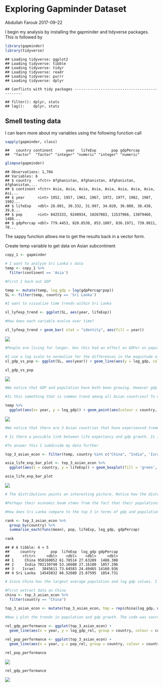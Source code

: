 Exploring Gapminder Dataset
================
Abdullah Farouk
2017-09-22

I begin my analysis by installing the gapminder and tidyverse packages. This is followed by

``` r
library(gapminder)
library(tidyverse)
```

    ## Loading tidyverse: ggplot2
    ## Loading tidyverse: tibble
    ## Loading tidyverse: tidyr
    ## Loading tidyverse: readr
    ## Loading tidyverse: purrr
    ## Loading tidyverse: dplyr

    ## Conflicts with tidy packages ----------------------------------------------

    ## filter(): dplyr, stats
    ## lag():    dplyr, stats

Smell testing data
------------------

I can learn more about my variables using the following function call

``` r
sapply(gapminder, class)
```

    ##   country continent      year   lifeExp       pop gdpPercap 
    ##  "factor"  "factor" "integer" "numeric" "integer" "numeric"

``` r
glimpse(gapminder)
```

    ## Observations: 1,704
    ## Variables: 6
    ## $ country   <fctr> Afghanistan, Afghanistan, Afghanistan, Afghanistan,...
    ## $ continent <fctr> Asia, Asia, Asia, Asia, Asia, Asia, Asia, Asia, Asi...
    ## $ year      <int> 1952, 1957, 1962, 1967, 1972, 1977, 1982, 1987, 1992...
    ## $ lifeExp   <dbl> 28.801, 30.332, 31.997, 34.020, 36.088, 38.438, 39.8...
    ## $ pop       <int> 8425333, 9240934, 10267083, 11537966, 13079460, 1488...
    ## $ gdpPercap <dbl> 779.4453, 820.8530, 853.1007, 836.1971, 739.9811, 78...

The sappy function allows me to get the results back in a vector form.

Create temp variable to get data on Asian subcontinent

``` r
copy_1 <- gapminder

# I want to analyze Sri Lanka's data
temp <- copy_1 %>% 
  filter(continent == 'Asia')
```

``` r
#First I back out GDP

temp <- mutate(temp, log_gdp = log(gdpPercap*pop))
SL <- filter(temp, country == 'Sri Lanka')

#I want to visualize time trends within Sri Lanka

sl_lyfexp_trend <- ggplot(SL, aes(year, lifeExp))

#How does each variable evolve over time?

sl_lyfexp_trend + geom_bar( stat = "identity", aes(fill = year))
```

![](hw02-Analysis_of_Gapminder_Dataset_files/figure-markdown_github-ascii_identifiers/unnamed-chunk-4-1.png)

``` r
#People are living for longer. Has this had an effect on GDPor on population for that matter?
```

``` r
#I use a log scale to normalize for the differences in the magnitude of the numbers
sl_gdp_vs_pop <- ggplot(SL, aes(year)) + geom_line(aes(y = log_gdp, colour = 'gdp')) + geom_line(aes(y = log(pop), colour = 'pop')) + ylab('Values of gdp and Population')

sl_gdp_vs_pop
```

![](hw02-Analysis_of_Gapminder_Dataset_files/figure-markdown_github-ascii_identifiers/unnamed-chunk-5-1.png)

``` r
#We notice that GDP and population have both been growing. However gdp has been growing at a much faster rate.

#Is this something that is common trend among all Asian countries? To explore this idea I create a scatter plot of gdp of different countries across time. I vary the sizes of the dots by the population in each country to identify whether an inverse relationship exists

temp %>% 
  ggplot(aes(x= year, y = log_gdp)) + geom_point(aes(colour = country, size = pop))
```

![](hw02-Analysis_of_Gapminder_Dataset_files/figure-markdown_github-ascii_identifiers/unnamed-chunk-5-2.png)

``` r
#We notice that there are 3 Asian countries that have experienced tremendous GDP growth. They are China, Israel and India. What is interesting is that China and India have been able to do so despite having a very large population (size of a country's population can be inferred from the size of a point in the graphic). 

# Is there a possible link between life expectancy and gdp growth. Is it perhaps a country's ability to ensure it's population lives for longer that enables it to prosper economically?
```

``` r
#To answer this I subdivide my data further

top_3_asian_econ <- filter(temp, country %in% c("China", "India", 'Israel', 'Sri Lanka'))

asia_life_exp_bar_plot <- top_3_asian_econ %>% 
  ggplot(aes(x = country, y = lifeExp)) + geom_boxplot(fill = 'green', colour = 'black') + theme_bw() + ggtitle("Life Expectancy of Top 3 Asian Economies vs Sri Lanka")

asia_life_exp_bar_plot
```

![](hw02-Analysis_of_Gapminder_Dataset_files/figure-markdown_github-ascii_identifiers/unnamed-chunk-6-1.png)

``` r
# The distributions paints an interesting picture. Notice how the distribution of life expectancy in India and China are much wider than that of Sri lanka and Israel. Further they have a lower median value of life expectancy than Sri Lanka's and Israel's. 

#Perhaps their economic boom stems from the fact that their populations are young. 
```

``` r
#How does Sri Lanka compare to the top 3 in terms of gdp and population growth?  

rank <- top_3_asian_econ %>% 
  group_by(country) %>% 
  summarise_each(funs(mean), pop, lifeExp, log_gdp, gdpPercap)
       
rank
```

    ## # A tibble: 4 × 5
    ##     country       pop  lifeExp  log_gdp gdpPercap
    ##      <fctr>     <dbl>    <dbl>    <dbl>     <dbl>
    ## 1     China 958160052 61.78514 27.63289  1488.308
    ## 2     India 701130740 53.16608 27.16180  1057.296
    ## 3    Israel   3845611 73.64583 24.49465 14160.936
    ## 4 Sri Lanka  14545832 66.52608 23.87595  1854.731

``` r
# Since China has the largest average population and log gdp values. I normalize everyone else's values of population and log gdp using China's. The folllowing code is cited from stat 545 lecture on dplyr (http://stat545.com/block010_dplyr-end-single-table.html)
```

``` r
#First extract data on China
china <- top_3_asian_econ %>%
  filter(country == "China")

top_3_asian_econ <- mutate(top_3_asian_econ, tmp = rep(china$log_gdp, n_distinct(country)), log_gdp_rel = log_gdp / tmp, tmp = NULL, tmp_1 = rep(china$pop,n_distinct(country)), pop_rel = pop/tmp_1, tmp_1 = NULL)
         
#Now i plot the trends in population and gdp growth. The code was sourced from stackexchange. (https://stackoverflow.com/questions/29357612/plot-labels-at-ends-of-lines)
```

``` r
rel_gdp_performance <- ggplot(top_3_asian_econ) + 
  geom_line(aes(x = year, y = log_gdp_rel, group = country, colour = country), linetype = 2, size = 1.5) + ylab('Relative log GDP') + theme_bw()

rel_pop_performance <- ggplot(top_3_asian_econ) + 
  geom_line(aes(x = year, y = pop_rel, group = country, colour = country), size = 1.5) + ylab('Relative Population') + theme_bw()

rel_pop_performance
```

![](hw02-Analysis_of_Gapminder_Dataset_files/figure-markdown_github-ascii_identifiers/unnamed-chunk-9-1.png)

``` r
rel_gdp_performance
```

![](hw02-Analysis_of_Gapminder_Dataset_files/figure-markdown_github-ascii_identifiers/unnamed-chunk-9-2.png)
